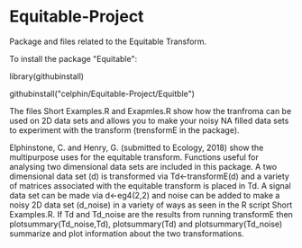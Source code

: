 # Equitable-Project
Package and files related to the Equitable Transform.

To install the package "Equitable":

library(githubinstall)

githubinstall("celphin/Equitable-Project/Equitble")

The files Short Examples.R  and Exapmles.R show how the tranfroma can be used on 2D data sets and allows you to make your noisy NA filled data sets to experiment with the transform (trensformE in the package).

Elphinstone, C. and Henry, G. (submitted to Ecology, 2018) show the multipurpose uses for the equitable transform. Functions useful for analysing two dimensional data sets are included in this package. A two dimensional data set (d) is transformed via Td<-transformE(d) and a variety of matrices associated with the equitable transform is placed in Td. A signal data set can be made via d<-eg4(2,2) and noise can be added to make a noisy 2D data set (d_noise) in a variety of ways as seen in the R script Short Examples.R. If Td and Td_noise are the results from running transformE then plotsummary(Td_noise,Td), plotsummary(Td) and plotsummary(Td_noise) summarize and plot information about the two transformations. 
